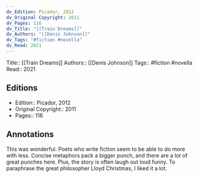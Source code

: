```yaml
---
dv_Edition: Picador, 2012
dv_Original Copyright: 2011
dv_Pages: 116
dv_Title: "[[Train Dreams]]"
dv_Authors: "[[Denis Johnson]]"
dv_Tags: "#fiction #novella"
dv_Read: 2021
---
```

Title:: [[Train Dreams]]
Authors:: [[Denis Johnson]]
Tags:: #fiction #novella 
Read:: 2021

## Editions
- Edition:: Picador, 2012
- Original Copyright:: 2011
- Pages:: 116

## Annotations

This was wonderful. Poets who write fiction seem to be able to do more with less. Concise metaphors pack a bigger punch, and there are a lot of great punches here. Plus, the story is often laugh out loud funny. To paraphrase the great philosopher Lloyd Christmas, I liked it a lot.